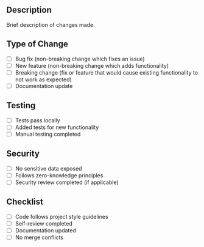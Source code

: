 ## Description
Brief description of changes made.

## Type of Change
- [ ] Bug fix (non-breaking change which fixes an issue)
- [ ] New feature (non-breaking change which adds functionality)
- [ ] Breaking change (fix or feature that would cause existing functionality to not work as expected)
- [ ] Documentation update

## Testing
- [ ] Tests pass locally
- [ ] Added tests for new functionality
- [ ] Manual testing completed

## Security
- [ ] No sensitive data exposed
- [ ] Follows zero-knowledge principles
- [ ] Security review completed (if applicable)

## Checklist
- [ ] Code follows project style guidelines
- [ ] Self-review completed
- [ ] Documentation updated
- [ ] No merge conflicts